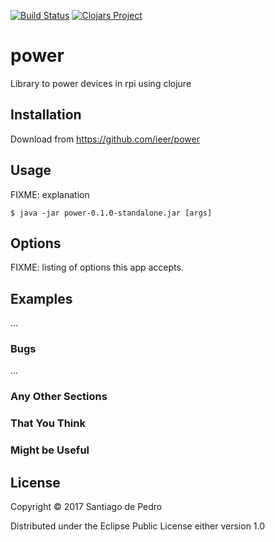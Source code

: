 [![Build Status](https://travis-ci.org/ieer/power.svg?branch=master)](https://travis-ci.org/ieer/power)
[![Clojars Project](https://img.shields.io/clojars/v/power.svg)](https://clojars.org/power)

# power

Library to power devices in rpi using clojure

## Installation

Download from https://github.com/ieer/power

## Usage

FIXME: explanation

    $ java -jar power-0.1.0-standalone.jar [args]

## Options

FIXME: listing of options this app accepts.

## Examples

...

### Bugs

...

### Any Other Sections
### That You Think
### Might be Useful

## License

Copyright © 2017 Santiago de Pedro

Distributed under the Eclipse Public License either version 1.0
